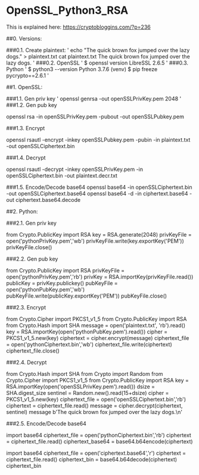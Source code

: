# OpenSSL_Python3_RSA

This is explained here: https://cryptobloggins.com/?p=236

##0. Versions:

###0.1. Create plaintext:
'
echo "The quick brown fox jumped over the lazy dogs." > plaintext.txt
cat plaintext.txt
The quick brown fox jumped over the lazy dogs.
'
###0.2. OpenSSL
'
$ openssl version
LibreSSL 2.6.5
'
###0.3. Python
'
$ python3 --version
Python 3.7.6
(venv) $ pip freeze
pycrypto==2.6.1
'

##1. OpenSSL:

###1.1. Gen priv key
'
openssl genrsa -out openSSLPrivKey.pem 2048
'
###1.2. Gen pub key

openssl rsa -in openSSLPrivKey.pem -pubout -out openSSLPubkey.pem

###1.3. Encrypt

openssl rsautl -encrypt -inkey openSSLPubkey.pem -pubin -in plaintext.txt -out openSSLCiphertext.bin

###1.4. Decrypt

openssl rsautl -decrypt -inkey openSSLPrivKey.pem -in openSSLCiphertext.bin -out plaintext.decr.txt

###1.5. Encode/Decode base64
openssl base64 -in openSSLCiphertext.bin -out openSSLCiphertext.base64
openssl base64 -d -in ciphertext.base64 -out ciphertext.base64.decode


##2. Python:

###2.1. Gen priv key

from Crypto.PublicKey import RSA
key = RSA.generate(2048)
privKeyFile = open('pythonPrivKey.pem','wb')
privKeyFile.write(key.exportKey('PEM'))
privKeyFile.close()

###2.2. Gen pub key

from Crypto.PublicKey import RSA
privKeyFile = open('pythonPrivKey.pem','rb')
privKey = RSA.importKey(privKeyFile.read())
publicKey = privKey.publickey()
pubKeyFile = open('pythonPubKey.pem','wb')
pubKeyFile.write(publicKey.exportKey('PEM'))
pubKeyFile.close()

###2.3. Encrypt

from Crypto.Cipher import PKCS1_v1_5
from Crypto.PublicKey import RSA
from Crypto.Hash import SHA
message = open('plaintext.txt', 'rb').read()
key = RSA.importKey(open('pythonPubKey.pem').read())
cipher = PKCS1_v1_5.new(key)
ciphertext = cipher.encrypt(message)
ciphertext_file = open('pythonCiphertext.bin','wb')
ciphertext_file.write(ciphertext)
ciphertext_file.close()

###2.4. Decrypt

from Crypto.Hash import SHA
from Crypto import Random
from Crypto.Cipher import PKCS1_v1_5
from Crypto.PublicKey import RSA
key = RSA.importKey(open('openSSLPrivKey.pem').read())
dsize = SHA.digest_size
sentinel = Random.new().read(15+dsize)
cipher = PKCS1_v1_5.new(key)
ciphertext_file = open('openSSLCiphertext.bin','rb')
ciphertext = ciphertext_file.read()
message = cipher.decrypt(ciphertext, sentinel)
message
b'The quick brown fox jumped over the lazy dogs.\n'

###2.5. Encode/Decode base64

import base64
ciphertext_file = open('pythonCiphertext.bin','rb')
ciphertext = ciphertext_file.read()
ciphertext_base64 = base64.b64encode(ciphertext)

import base64
ciphertext_file = open('ciphertext.base64','r')
ciphertext = ciphertext_file.read()
ciphertext_bin = base64.b64decode(ciphertext)
ciphertext_bin
